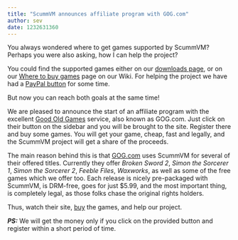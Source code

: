 ```yaml
---
title: "ScummVM announces affiliate program with GOG.com"
author: sev
date: 1232631360
---
```


You always wondered where to get games supported by ScummVM? Perhaps you were also asking, how I can help the project?

You could find the supported games either on our [downloads page](/downloads/), or on our [Where to buy games](http://wiki.scummvm.org/index.php/Where_to_buy_games) page on our Wiki. For helping the project we have had a [PayPal button](https://sourceforge.net/donate/index.php?group_id=37116) for some time.

But now you can reach both goals at the same time!

We are pleased to announce the start of an affiliate program with the excellent [Good Old Games](http://www.gog.com/?pp=22d200f8670dbdb3e253a90eee5098477c95c23d) service, also known as GOG.com. Just click on their button on the sidebar and you will be brought to the site. Register there and buy some games. You will get your game, cheap, fast and legally, and the ScummVM project will get a share of the proceeds.

The main reason behind this is that [GOG.com](http://www.gog.com/?pp=22d200f8670dbdb3e253a90eee5098477c95c23d) uses ScummVM for several of their offered titles. Currently they offer *Broken Sword 2*, *Simon the Sorcerer 1*, *Simon the Sorcerer 2*, *Feeble Files*, *Waxworks*, as well as some of the free games which we offer too. Each release is nicely pre-packaged with ScummVM, is DRM-free, goes for just $5.99, and the most important thing, is completely legal, as those folks chase the original rights holders.

Thus, watch their site, [buy](http://www.gog.com/?pp=22d200f8670dbdb3e253a90eee5098477c95c23d) the games, and help our project.

***PS:*** We will get the money only if you click on the provided button and register within a short period of time.
